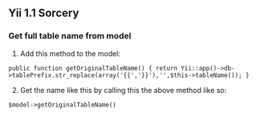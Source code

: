 ## Yii 1.1 Sorcery

### Get full table name from model

1. Add this method to the model: 

`public function getOriginalTableName()
{
    return Yii::app()->db->tablePrefix.str_replace(array('{{','}}'),'',$this->tableName());
}`

2. Get the name like this by calling this the above method like so: 

`$model->getOriginalTableName()`

